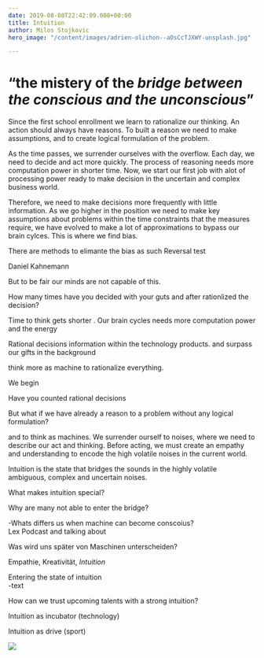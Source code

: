 ```yaml
---
date: 2019-08-08T22:42:09.000+00:00
title: Intuition
author: Milos Stojkovic
hero_image: "/content/images/adrien-olichon--aOsCcTJXWY-unsplash.jpg"

---
```

# “the mistery of the _bridge between the conscious and the unconscious_”

Since the first school enrollment we learn to rationalize our thinking. An action should always have reasons. To built a reason we need to make assumptions, and to create logical formulation of the problem.   
  
As the time passes, we surrender ourselves with the overflow. Each day, we need to decide and act more quickly. The process of reasoning needs more computation power in shorter time. Now, we start our first job with alot of processing power ready to make decision in the uncertain and complex business world. 

Therefore, we need to make decisions more frequently with little information. As we go higher in the position we need to make key assumptions about problems within the time constraints that the measures require, we have evolved to make a lot of approximations to bypass our brain cylces. This is where we find bias. 

There are methods to elimante the bias as such Reversal test

Daniel Kahnemann 

But to be fair our minds are not capable of this.  
  
How many times have you decided with your guts and after rationlized the decision?

Time to think gets shorter . Our brain cycles needs more computation power and the energy 

Rational decisions information within the technology products.  and surpass our gifts in the background 

think more as machine to rationalize everything. 

  
We begin

Have you counted rational decisions

But what if we have already a reason to a problem without any logical formulation?

and to think as machines. We surrender ourself to noises, where we need to describe our act and thinking. Before acting, we must create an empathy and understanding to encode the high volatile noises in the current world.

Intuition is the state that bridges the sounds in the highly volatile ambiguous, complex and uncertain noises.

What makes intuition special?

Why are many not able to enter the bridge?

\-Whats differs us when machine can become conscoius?  
Lex Podcast and talking about

Was wird uns später von Maschinen unterscheiden?

Empathie, Kreativität, _Intuition_

Entering the state of intuition  
\-text

How can we trust upcoming talents with a strong intuition?

Intuition as incubator (technology)

Intuition as drive (sport)

![](/content/images/elcarito-CRn-_80z4SE-unsplash.jpg)
